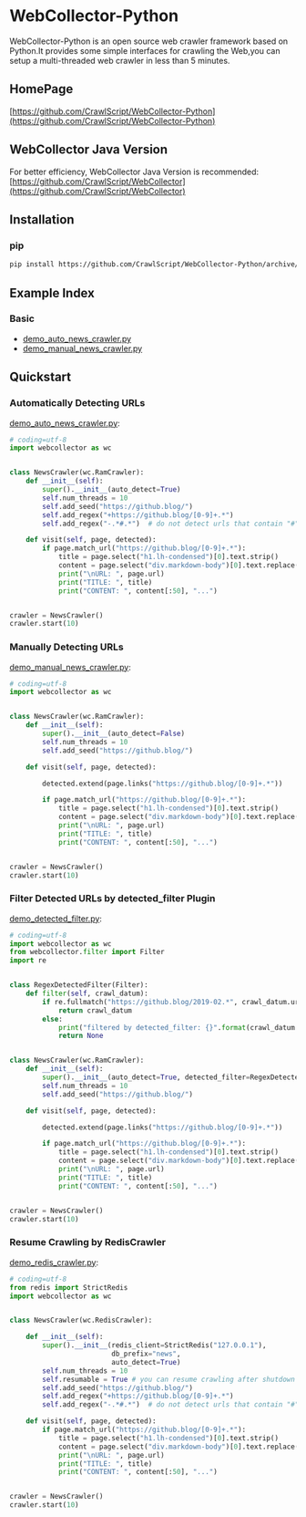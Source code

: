 # WebCollector-Python

WebCollector-Python is an open source web crawler framework based on Python.It provides some simple interfaces for crawling the Web,you can setup a multi-threaded web crawler in less than 5 minutes.


## HomePage

[https://github.com/CrawlScript/WebCollector-Python](https://github.com/CrawlScript/WebCollector-Python)

## WebCollector Java Version

For better efficiency, WebCollector Java Version is recommended: [https://github.com/CrawlScript/WebCollector](https://github.com/CrawlScript/WebCollector)


## Installation

### pip

```bash
pip install https://github.com/CrawlScript/WebCollector-Python/archive/master.zip
```

## Example Index


### Basic

+ [demo_auto_news_crawler.py](examples/demo_auto_news_crawler.py)
+ [demo_manual_news_crawler.py](examples/demo_manual_news_crawler.py)

## Quickstart

### Automatically Detecting URLs

[demo_auto_news_crawler.py](examples/demo_auto_news_crawler.py):

```python
# coding=utf-8
import webcollector as wc


class NewsCrawler(wc.RamCrawler):
    def __init__(self):
        super().__init__(auto_detect=True)
        self.num_threads = 10
        self.add_seed("https://github.blog/")
        self.add_regex("+https://github.blog/[0-9]+.*")
        self.add_regex("-.*#.*")  # do not detect urls that contain "#"

    def visit(self, page, detected):
        if page.match_url("https://github.blog/[0-9]+.*"):
            title = page.select("h1.lh-condensed")[0].text.strip()
            content = page.select("div.markdown-body")[0].text.replace("\n", " ").strip()
            print("\nURL: ", page.url)
            print("TITLE: ", title)
            print("CONTENT: ", content[:50], "...")


crawler = NewsCrawler()
crawler.start(10)
```

### Manually Detecting URLs

[demo_manual_news_crawler.py](examples/demo_manual_news_crawler.py):

```python
# coding=utf-8
import webcollector as wc


class NewsCrawler(wc.RamCrawler):
    def __init__(self):
        super().__init__(auto_detect=False)
        self.num_threads = 10
        self.add_seed("https://github.blog/")

    def visit(self, page, detected):

        detected.extend(page.links("https://github.blog/[0-9]+.*"))

        if page.match_url("https://github.blog/[0-9]+.*"):
            title = page.select("h1.lh-condensed")[0].text.strip()
            content = page.select("div.markdown-body")[0].text.replace("\n", " ").strip()
            print("\nURL: ", page.url)
            print("TITLE: ", title)
            print("CONTENT: ", content[:50], "...")


crawler = NewsCrawler()
crawler.start(10)
```

### Filter Detected URLs by detected_filter Plugin

[demo_detected_filter.py](examples/demo_detected_filter.py):

```python
# coding=utf-8
import webcollector as wc
from webcollector.filter import Filter
import re


class RegexDetectedFilter(Filter):
    def filter(self, crawl_datum):
        if re.fullmatch("https://github.blog/2019-02.*", crawl_datum.url):
            return crawl_datum
        else:
            print("filtered by detected_filter: {}".format(crawl_datum.brief_info()))
            return None


class NewsCrawler(wc.RamCrawler):
    def __init__(self):
        super().__init__(auto_detect=True, detected_filter=RegexDetectedFilter())
        self.num_threads = 10
        self.add_seed("https://github.blog/")

    def visit(self, page, detected):

        detected.extend(page.links("https://github.blog/[0-9]+.*"))

        if page.match_url("https://github.blog/[0-9]+.*"):
            title = page.select("h1.lh-condensed")[0].text.strip()
            content = page.select("div.markdown-body")[0].text.replace("\n", " ").strip()
            print("\nURL: ", page.url)
            print("TITLE: ", title)
            print("CONTENT: ", content[:50], "...")


crawler = NewsCrawler()
crawler.start(10)
```


### Resume Crawling by RedisCrawler

[demo_redis_crawler.py](examples/demo_redis_crawler.py):


```python
# coding=utf-8
from redis import StrictRedis
import webcollector as wc


class NewsCrawler(wc.RedisCrawler):

    def __init__(self):
        super().__init__(redis_client=StrictRedis("127.0.0.1"),
                         db_prefix="news",
                         auto_detect=True)
        self.num_threads = 10
        self.resumable = True # you can resume crawling after shutdown
        self.add_seed("https://github.blog/")
        self.add_regex("+https://github.blog/[0-9]+.*")
        self.add_regex("-.*#.*")  # do not detect urls that contain "#"

    def visit(self, page, detected):
        if page.match_url("https://github.blog/[0-9]+.*"):
            title = page.select("h1.lh-condensed")[0].text.strip()
            content = page.select("div.markdown-body")[0].text.replace("\n", " ").strip()
            print("\nURL: ", page.url)
            print("TITLE: ", title)
            print("CONTENT: ", content[:50], "...")


crawler = NewsCrawler()
crawler.start(10)

```